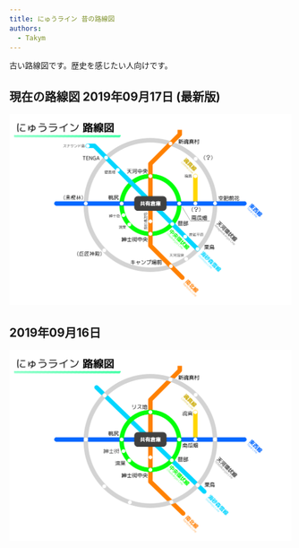 ```yaml
---
title: にゅうライン 昔の路線図
authors:
  - Takym
---
```

古い路線図です。歴史を感じたい人向けです。

## 現在の路線図 2019年09月17日 (最新版)
<img src="2019-09-17-route-map.png" alt="大まかな路線図" title="2019/09/17 の路線図" width="512" />

## 2019年09月16日
<img src="2019-09-16-route-map.png" alt="大まかな路線図" title="2019/09/16 の路線図" width="512" />

